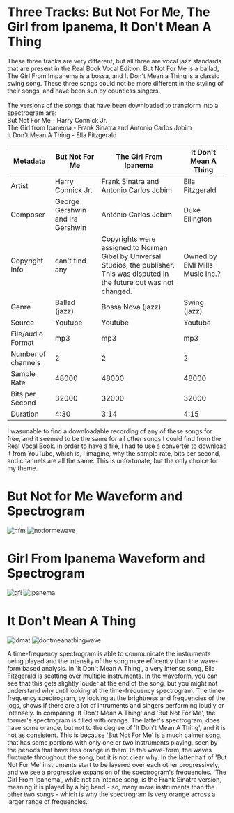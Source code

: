 # Three Tracks: But Not For Me, The Girl from Ipanema, It Don't Mean A Thing
These three tracks are very different, but all three are vocal jazz standards that are present in the Real Book Vocal Edition. But Not For Me is a ballad, The Girl From Impanema is a bossa, and It Don't Mean a Thing is a classic swing song. These three songs could not be more different in the styling of their songs, and have been sun by countless singers.
<br>
<br>The versions of the songs that have been downloaded to transform into a spectrogram are:
<br>But Not For Me - Harry Connick Jr.
<br>The Girl from Ipanema - Frank Sinatra and Antonio Carlos Jobim
<br>It Don't Mean A Thing - Ella Fitzgerald

| Metadata  | But Not For Me | The Girl From Ipanema  | It Don't Mean A Thing |
| ------------- | ------------- | ------------- | ------------- |
| Artist  | Harry Connick Jr.  | Frank Sinatra and Antonio Carlos Jobim  | Ella Fitzgerald  |
| Composer  | George Gershwin and Ira Gershwin  | Antônio Carlos Jobim  | Duke Ellington  |
| Copyright Info  | can't find any  | Copyrights were assigned to Norman Gibel by Universal Studios, the publisher. This was disputed in the future but was not changed. | Owned by EMI Mills Music Inc.?  |
| Genre  | Ballad (jazz)  | Bossa Nova (jazz)  | Swing (jazz)  |
| Source  | Youtube  | Youtube  | Youtube  |
| File/audio Format  | mp3  | mp3  | mp3  |
| Number of channels  | 2  | 2 | 2 |
| Sample Rate  | 48000 | 48000 | 48000 |
| Bits per Second  | 32000 | 32000 | 32000 |
| Duration  | 4:30  | 3:14  | 4:15  |

I wasunable to find a downloadable recording of any of these songs for free, and it seemed to be the same for all other songs I could find from the Real Vocal Book. In order to have a file, I had to use a converter to download it from YouTube, which is, I imagine, why the sample rate, bits per second, and channels are all the same. This is unfortunate, but the only choice for my theme.

# But Not for Me Waveform and Spectrogram

![nfm](https://github.com/user-attachments/assets/7da35a8e-21ee-4603-82f4-4f2b03a17cf5)
![notformewave](https://github.com/user-attachments/assets/0210ad14-e1e3-4562-9a37-b3d12320ad23)

# Girl From Ipanema Waveform and Spectrogram

![gfi](https://github.com/user-attachments/assets/a5b8646a-80c0-4cb5-9c8f-61e5ee022e0f)
![ipanema](https://github.com/user-attachments/assets/b7d4fd38-498c-4c52-ba97-22678a1fc709)

# It Don't Mean A Thing

![idmat](https://github.com/user-attachments/assets/49f1acbe-bc6b-4651-bb5c-7eb594a9437b)
![dontmeanathingwave](https://github.com/user-attachments/assets/b7507135-91ce-4e05-b356-f25e3b9ed0ba)

A time-frequency spectrogram is able to communicate the instruments being played and the intensity of the song more efficently than the wave-form based analysis. In 'It Don't Mean A Thing', a very intense song, Ella Fitzgerald is scatting over multiple instruments. In the waveform, you can see that this gets slightly louder at the end of the song, but you might not understand why until looking at the time-frequency spectrogram. The time-frequency spectrogram, by looking at the brightness and frequencies of the logs, shows if there are a lot of intruments and singers performing loudly or intensely. In comparing 'It Don't Mean A Thing' and 'But Not For Me', the former's spectrogram is filled with orange. The latter's spectrogram, does have some orange, but not to the degree of 'It Don't Mean A Thing', and it is not as consistent. This is because 'But Not For Me' is a much calmer song, that has some portions with only one or two instruments playing, seen by the periods that have less orange in them. In the wave-form, the waves fluctuate throughout the song, but it is not clear why. In the latter half of 'But Not For Me' instruments start to be layered over each other progressively, and we see a progressive expansion of the spectrogram's frequencies. 'The Girl From Ipanema', while not an intense song, is the Frank Sinatra version, meaning it is played by a big band - so, many more instruments than the other two songs - which is why the spectrogram is very orange across a larger range of frequencies.
